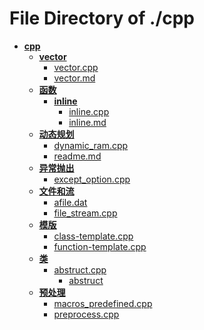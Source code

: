 # File Directory of ./cpp
- **[cpp](cpp/)**
	- **[vector](cpp/vector/)**
		- [vector.cpp](cpp/vector/vector.cpp)
		- [vector.md](cpp/vector/vector.md)
	- **[函数](cpp/函数/)**
		- **[inline](cpp/函数/inline/)**
			- [inline.cpp](cpp/函数/inline/inline.cpp)
			- [inline.md](cpp/函数/inline/inline.md)
	- **[动态规划](cpp/动态规划/)**
		- [dynamic_ram.cpp](cpp/动态规划/dynamic_ram.cpp)
		- [readme.md](cpp/动态规划/readme.md)
	- **[异常抛出](cpp/异常抛出/)**
		- [except_option.cpp](cpp/异常抛出/except_option.cpp)
	- **[文件和流](cpp/文件和流/)**
		- [afile.dat](cpp/文件和流/afile.dat)
		- [file_stream.cpp](cpp/文件和流/file_stream.cpp)
	- **[模版](cpp/模版/)**
		- [class-template.cpp](cpp/模版/class-template.cpp)
		- [function-template.cpp](cpp/模版/function-template.cpp)
	- **[类](cpp/类/)**
		- [abstruct.cpp](cpp/类/abstruct.cpp)
			- [abstruct](cpp/类/output/abstruct)
	- **[预处理](cpp/预处理/)**
		- [macros_predefined.cpp](cpp/预处理/macros_predefined.cpp)
		- [preprocess.cpp](cpp/预处理/preprocess.cpp)
